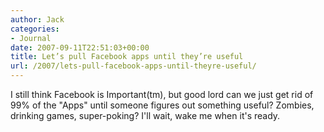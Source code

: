 ```yaml
---
author: Jack
categories:
- Journal
date: 2007-09-11T22:51:03+00:00
title: Let’s pull Facebook apps until they’re useful
url: /2007/lets-pull-facebook-apps-until-theyre-useful/
---
```


I still think Facebook is Important(tm), but good lord can we just get rid of 99% of the "Apps" until someone figures out something useful? Zombies, drinking games, super-poking? I'll wait, wake me when it's ready.